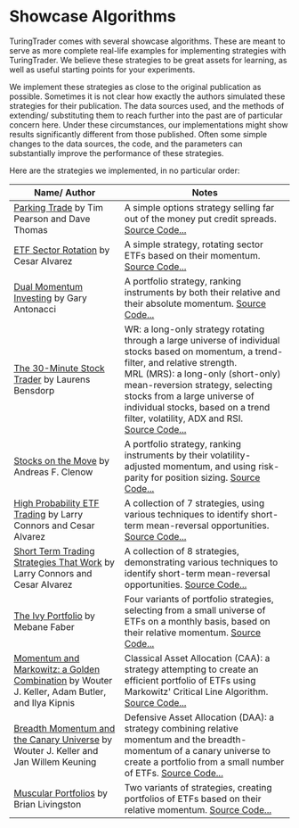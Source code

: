 # Showcase Algorithms

TuringTrader comes with several showcase algorithms. These are meant to serve as more complete real-life examples for implementing strategies with TuringTrader. We believe these strategies to be great assets for learning, as well as useful starting points for your experiments.

We implement these strategies as close to the original publication as possible. Sometimes it is not clear how exactly the authors simulated these strategies for their publication. The data sources used, and the methods of extending/ substituting them to reach further into the past are of particular concern here. Under these circumstances, our implementations might show results significantly different from those published. Often some simple changes to the data sources, the code, and the parameters can substantially improve the performance of these strategies.

Here are the strategies we implemented, in no particular order:

| Name/ Author                                                 | Notes                                                        |
| ------------------------------------------------------------ | ------------------------------------------------------------ |
| [Parking Trade](https://aeromir.com/) by Tim Pearson and Dave Thomas | A simple options strategy selling far out of the money put credit spreads. [Source Code...](https://github.com/fbertram/TuringTrader/blob/master/BooksAndPubs/Aeromir_ParkingTrade.cs) |
| [ETF Sector Rotation]( https://alvarezquanttrading.com/blog/etf-sector-rotation/) by Cesar Alvarez | A simple strategy, rotating sector ETFs based on their momentum. [Source Code...](https://github.com/fbertram/TuringTrader/blob/master/BooksAndPubs/Alvarez_EtfSectorRotation.cs) |
| [Dual Momentum Investing](https://www.amazon.com/Dual-Momentum-Investing-Innovative-Strategy/dp/0071849440/) by Gary Antonacci | A portfolio strategy, ranking instruments by both their relative and their absolute momentum. [Source Code...](https://github.com/fbertram/TuringTrader/blob/master/BooksAndPubs/Antonacci_DualMomentumInvesting.cs) |
| [The 30-Minute Stock Trader](https://www.amazon.com/30-Minute-Stock-Trader-Stress-Free-Financial/dp/1619615738/) by Laurens Bensdorp | WR: a long-only strategy rotating through a large universe of individual stocks based on momentum, a trend-filter, and relative strength.<br />MRL (MRS): a long-only (short-only) mean-reversion strategy, selecting stocks from a large universe of individual stocks, based on a trend filter, volatility, ADX and RSI.<br />[Source Code...](https://github.com/fbertram/TuringTrader/blob/master/BooksAndPubs/Bensdorp_30MinStockTrader.cs) |
| [Stocks on the Move](https://www.amazon.com/Stocks-Move-Beating-Momentum-Strategies/dp/1511466146/) by Andreas F. Clenow | A portfolio strategy, ranking instruments by their volatility-adjusted momentum, and using risk-parity for position sizing. [Source Code...](https://github.com/fbertram/TuringTrader/blob/master/BooksAndPubs/Clenow_StocksOnTheMove.cs) |
| [High Probability ETF Trading](https://www.amazon.com/High-Probability-ETF-Trading-Professional/dp/0615297412/) by Larry Connors and Cesar Alvarez | A collection of 7 strategies, using various techniques to identify short-term mean-reversal opportunities. [Source Code...](https://github.com/fbertram/TuringTrader/blob/master/BooksAndPubs/Connors_HighProbEtfTrading.cs) |
| [Short Term Trading Strategies That Work](https://www.amazon.com/Short-Term-Trading-Strategies-That-ebook/dp/B007RSLN7M/) by Larry Connors and Cesar Alvarez | A collection of 8 strategies, demonstrating various techniques to identify short-term mean-reversal opportunities. [Source Code...](https://github.com/fbertram/TuringTrader/blob/master/BooksAndPubs/Connors_ShortTermTrading.cs) |
| [The Ivy Portfolio](https://www.amazon.com/Ivy-Portfolio-Invest-Endowments-Markets/dp/1118008855/) by Mebane Faber | Four variants of portfolio strategies, selecting from a small universe of ETFs on a monthly basis, based on their relative momentum. [Source Code...](https://github.com/fbertram/TuringTrader/blob/master/BooksAndPubs/Faber_IvyPortfolio.cs) |
| [Momentum and Markowitz: a Golden Combination](https://papers.ssrn.com/sol3/papers.cfm?abstract_id=2606884) by Wouter J. Keller, Adam Butler, and Ilya Kipnis | Classical Asset Allocation (CAA): a strategy attempting to create an efficient portfolio of ETFs using Markowitz' Critical Line Algorithm. [Source Code...](https://github.com/fbertram/TuringTrader/blob/master/BooksAndPubs/Keller_CAA.cs) |
| [Breadth Momentum and the Canary Universe](https://papers.ssrn.com/sol3/papers.cfm?abstract_id=3212862) by Wouter J. Keller and Jan Willem Keuning | Defensive Asset Allocation (DAA): a strategy combining relative momentum and the breadth-momentum of a canary universe to create a portfolio from a small number of ETFs. [Source Code...](https://github.com/fbertram/TuringTrader/blob/master/BooksAndPubs/Keller_DAA.cs) |
| [Muscular Portfolios](https://www.amazon.com/Muscular-Portfolios-Investing-Revolution-Superior/dp/194688538X/) by Brian Livingston | Two variants of strategies, creating portfolios of ETFs based on their relative momentum. [Source Code...](https://github.com/fbertram/TuringTrader/blob/master/BooksAndPubs/Livingston_MuscularPortfolios.cs) |

